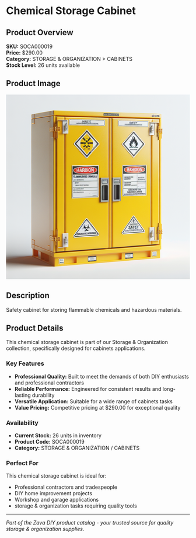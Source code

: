 # Chemical Storage Cabinet

## Product Overview

**SKU:** SOCA000019  
**Price:** $290.00  
**Category:** STORAGE & ORGANIZATION > CABINETS  
**Stock Level:** 26 units available  

## Product Image

![Chemical Storage Cabinet](https://raw.githubusercontent.com/microsoft/ai-tour-26-zava-diy-dataset-plus-mcp/refs/heads/main/images/storage_%26_organization_cabinets_chemical_storage_cabinet_20250620_221831.png)

## Description

Safety cabinet for storing flammable chemicals and hazardous materials.

## Product Details

This chemical storage cabinet is part of our Storage & Organization collection, specifically designed for cabinets applications. 

### Key Features

- **Professional Quality:** Built to meet the demands of both DIY enthusiasts and professional contractors
- **Reliable Performance:** Engineered for consistent results and long-lasting durability
- **Versatile Application:** Suitable for a wide range of cabinets tasks
- **Value Pricing:** Competitive pricing at $290.00 for exceptional quality

### Availability

- **Current Stock:** 26 units in inventory
- **Product Code:** SOCA000019
- **Category:** STORAGE & ORGANIZATION / CABINETS

### Perfect For

This chemical storage cabinet is ideal for:
- Professional contractors and tradespeople
- DIY home improvement projects  
- Workshop and garage applications
- storage & organization tasks requiring quality tools

---

*Part of the Zava DIY product catalog - your trusted source for quality storage & organization supplies.*
